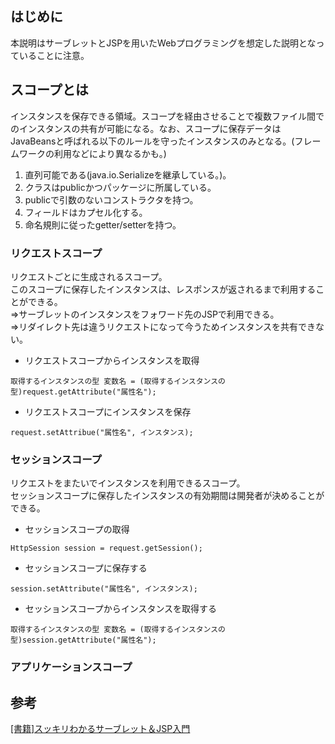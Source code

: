 ## はじめに
本説明はサーブレットとJSPを用いたWebプログラミングを想定した説明となっていることに注意。

## スコープとは
インスタンスを保存できる領域。スコープを経由させることで複数ファイル間でのインスタンスの共有が可能になる。なお、スコープに保存データはJavaBeansと呼ばれる以下のルールを守ったインスタンスのみとなる。(フレームワークの利用などにより異なるかも。)  
1. 直列可能である(java.io.Serializeを継承している。)。
2. クラスはpublicかつパッケージに所属している。
3. publicで引数のないコンストラクタを持つ。
4. フィールドはカプセル化する。
5. 命名規則に従ったgetter/setterを持つ。

### リクエストスコープ
リクエストごとに生成されるスコープ。  
このスコープに保存したインスタンスは、レスポンスが返されるまで利用することができる。  
⇒サーブレットのインスタンスをフォワード先のJSPで利用できる。  
⇒リダイレクト先は違うリクエストになって今うためインスタンスを共有できない。  

- リクエストスコープからインスタンスを取得
```
取得するインスタンスの型 変数名 = (取得するインスタンスの型)request.getAttribute("属性名");
```
- リクエストスコープにインスタンスを保存
```
request.setAttribue("属性名", インスタンス);
```

### セッションスコープ
リクエストをまたいでインスタンスを利用できるスコープ。  
セッションスコープに保存したインスタンスの有効期間は開発者が決めることができる。  

- セッションスコープの取得
```
HttpSession session = request.getSession();
```
- セッションスコープに保存する
```
session.setAttribute("属性名", インスタンス);
```
- セッションスコープからインスタンスを取得する
```
取得するインスタンスの型 変数名 = (取得するインスタンスの型)session.getAttribute("属性名");
```
### アプリケーションスコープ

## 参考
[[書籍]スッキリわかるサーブレット＆JSP入門](https://sukkiri.jp/books/sukkiri_servlet2)

